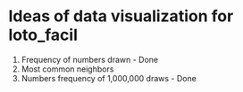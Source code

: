 # Ideas of data visualization for loto_facil

1. Frequency of numbers drawn - Done
2. Most common neighbors
3. Numbers frequency of 1,000,000 draws - Done